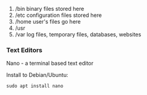 1. /bin binary files stored here
2. /etc configuration files stored here
3. /home user's files go here  
4. /usr 
5. /var log files, temporary files, databases, websites

### Text Editors

Nano - a terminal based text editor

Install to Debian/Ubuntu:
```
sudo apt install nano
```

